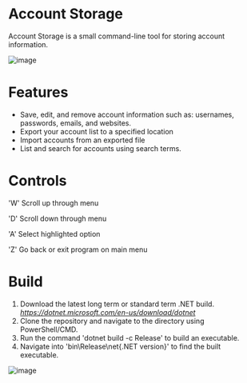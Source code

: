 # Account Storage
Account Storage is a small command-line tool for storing account information.

![image](https://github.com/user-attachments/assets/08319ba4-406d-48dc-8fe7-6e6b7a2355ea)

# Features
- Save, edit, and remove account information such as: usernames, passwords, emails, and websites.
- Export your account list to a specified location
- Import accounts from an exported file
- List and search for accounts using search terms.

# Controls
'W' Scroll up through menu

'D' Scroll down through menu

'A' Select highlighted option

'Z' Go back or exit program on main menu

# Build
1. Download the latest long term or standard term .NET build. _https://dotnet.microsoft.com/en-us/download/dotnet_
2. Clone the repository and navigate to the directory using PowerShell/CMD.
3. Run the command 'dotnet build -c Release' to build an executable.
4. Navigate into 'bin\Release\net{.NET version}' to find the built executable.

![image](https://github.com/user-attachments/assets/2fbae102-5f6b-4363-a65e-fb39711ce396)
